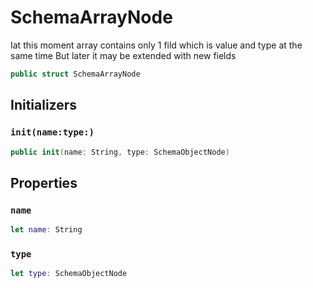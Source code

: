# SchemaArrayNode

Iat this moment array contains only 1 fild which is value and type at the same time
But later it may be extended with new fields

``` swift
public struct SchemaArrayNode
```

## Initializers

### `init(name:type:)`

``` swift
public init(name: String, type: SchemaObjectNode)
```

## Properties

### `name`

``` swift
let name: String
```

### `type`

``` swift
let type: SchemaObjectNode
```
